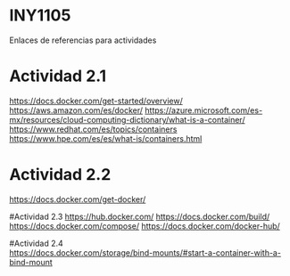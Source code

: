 # INY1105

Enlaces de referencias para actividades

# Actividad 2.1  
https://docs.docker.com/get-started/overview/
https://aws.amazon.com/es/docker/
https://azure.microsoft.com/es-mx/resources/cloud-computing-dictionary/what-is-a-container/
https://www.redhat.com/es/topics/containers
https://www.hpe.com/es/es/what-is/containers.html

# Actividad 2.2
https://docs.docker.com/get-docker/

#Actividad 2.3
https://hub.docker.com/
https://docs.docker.com/build/
https://docs.docker.com/compose/
https://docs.docker.com/docker-hub/

#Actividad 2.4  
https://docs.docker.com/storage/bind-mounts/#start-a-container-with-a-bind-mount
